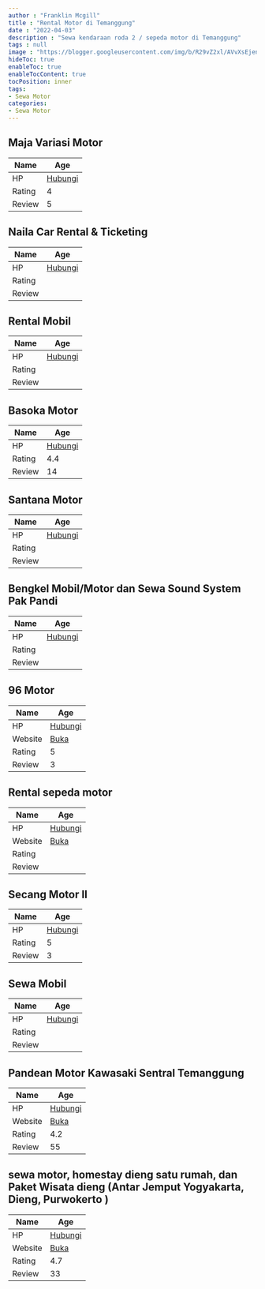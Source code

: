 ```yaml
---
author : "Franklin Mcgill"
title : "Rental Motor di Temanggung"
date : "2022-04-03"
description : "Sewa kendaraan roda 2 / sepeda motor di Temanggung"
tags : null
image : "https://blogger.googleusercontent.com/img/b/R29vZ2xl/AVvXsEjenz1D4Lia6Li2Bg9vyIt9LhphH6TJJVT0A5Et5ZwPjULJuDA0wa8jQd3cfrBnvBWRPgt4HGdpnvaR_G7wD41uj5dFYxeIThOCuRaPR4AOS7qNZzyiSlMt_XgbuVe04Jt_oPH4fhU2Q0AKVxqIrqDeYrE7f0u8nWStcyFPGdVQ_DGTfgHwQCM6_-8EUQ/w300-h200/rental-motor-di-temanggung.png"
hideToc: true
enableToc: true
enableTocContent: true
tocPosition: inner
tags:
- Sewa Motor
categories:
- Sewa Motor
---
```



## Maja Variasi Motor

Name | Age
--------|------
HP | [Hubungi](https://pcandroidplayer.blogspot.com/?clayads=https://getnumber.ndower.dev?phone=MDI5MzU5NzM3Ng==)
Rating | 4
Review | 5


## Naila Car Rental &amp; Ticketing

Name | Age
--------|------
HP | [Hubungi](https://pcandroidplayer.blogspot.com/?clayads=https://getnumber.ndower.dev?phone=MDg3ODIyMTA4NzM4)
Rating | 
Review | 


## Rental Mobil

Name | Age
--------|------
HP | [Hubungi](https://pcandroidplayer.blogspot.com/?clayads=https://getnumber.ndower.dev?phone=MDg1MjI4NjQ4NjU4)
Rating | 
Review | 


## Basoka Motor

Name | Age
--------|------
HP | [Hubungi](https://pcandroidplayer.blogspot.com/?clayads=https://getnumber.ndower.dev?phone=)
Rating | 4.4
Review | 14


## Santana Motor

Name | Age
--------|------
HP | [Hubungi](https://pcandroidplayer.blogspot.com/?clayads=https://getnumber.ndower.dev?phone=)
Rating | 
Review | 


## Bengkel Mobil/Motor dan Sewa Sound System Pak Pandi

Name | Age
--------|------
HP | [Hubungi](https://pcandroidplayer.blogspot.com/?clayads=https://getnumber.ndower.dev?phone=)
Rating | 
Review | 


## 96 Motor

Name | Age
--------|------
HP | [Hubungi](https://pcandroidplayer.blogspot.com/?clayads=https://getnumber.ndower.dev?phone=MDg1NzI5NjczMzMw)
Website | [Buka](https://pcandroidplayer.blogspot.com/?clayads=aHR0cHM6Ly85Ni1tb3Rvci5idXNpbmVzcy5zaXRlLw==) 
Rating | 5
Review | 3


## Rental sepeda motor

Name | Age
--------|------
HP | [Hubungi](https://pcandroidplayer.blogspot.com/?clayads=https://getnumber.ndower.dev?phone=MDgxMjI1MDAwMDY3)
Website | [Buka](https://pcandroidplayer.blogspot.com/?clayads=aHR0cDovL2hvbWVzdGF5c2lrdW5pci5jb20v) 
Rating | 
Review | 


## Secang Motor II

Name | Age
--------|------
HP | [Hubungi](https://pcandroidplayer.blogspot.com/?clayads=https://getnumber.ndower.dev?phone=MDg1NjQzNDI0NDE5)
Rating | 5
Review | 3


## Sewa Mobil

Name | Age
--------|------
HP | [Hubungi](https://pcandroidplayer.blogspot.com/?clayads=https://getnumber.ndower.dev?phone=MDI5MzU1NTUwNzI=)
Rating | 
Review | 


## Pandean Motor Kawasaki Sentral Temanggung

Name | Age
--------|------
HP | [Hubungi](https://pcandroidplayer.blogspot.com/?clayads=https://getnumber.ndower.dev?phone=MDI5MzQ5MTg5OQ==)
Website | [Buka](https://pcandroidplayer.blogspot.com/?clayads=aHR0cDovL3d3dy5rYXdhc2FraS1tb3Rvci5jby5pZC8=) 
Rating | 4.2
Review | 55


## sewa motor, homestay dieng satu rumah, dan Paket Wisata dieng (Antar Jemput Yogyakarta, Dieng, Purwokerto )

Name | Age
--------|------
HP | [Hubungi](https://pcandroidplayer.blogspot.com/?clayads=https://getnumber.ndower.dev?phone=MDgxMjI1NDg4MzQy)
Website | [Buka](https://pcandroidplayer.blogspot.com/?clayads=aHR0cDovL2J1a2l0c2lrdW5pcmRpZW5nLmNvbS8=) 
Rating | 4.7
Review | 33


